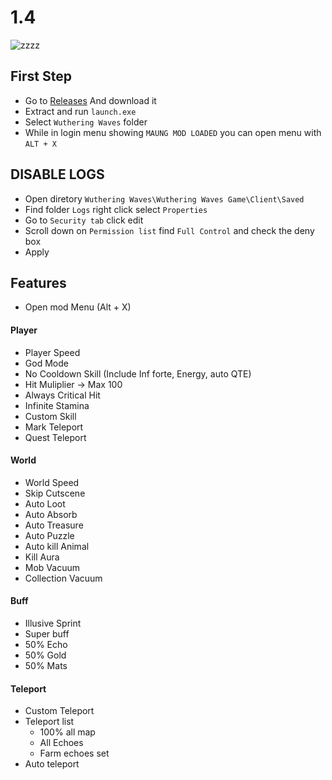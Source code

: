# 1.4
![zzzz](https://raw.githubusercontent.com/saefulbarkah/Maung-WW-Releases/refs/heads/main/menu.png)

## First Step
- Go to [Releases](https://github.com/saefulbarkah/fun-games/releases) And download it
- Extract and run `launch.exe`
- Select `Wuthering Waves` folder
- While in login menu showing `MAUNG MOD LOADED` you can open menu with `ALT + X`

## DISABLE LOGS
- Open diretory `Wuthering Waves\Wuthering Waves Game\Client\Saved`
- Find folder `Logs` right click select `Properties`
- Go to `Security tab` click edit
- Scroll down on `Permission list` find `Full Control` and check the deny box
- Apply

## Features
- Open mod Menu (Alt + X)

#### Player
- Player Speed
- God Mode
- No Cooldown Skill (Include Inf forte, Energy, auto QTE)
- Hit Muliplier -> Max 100
- Always Critical Hit
- Infinite Stamina
- Custom Skill
- Mark Teleport
- Quest Teleport

#### World
- World Speed
- Skip Cutscene
- Auto Loot
- Auto Absorb
- Auto Treasure
- Auto Puzzle
- Auto kill Animal
- Kill Aura
- Mob Vacuum
- Collection Vacuum

#### Buff
- Illusive Sprint
- Super buff
- 50% Echo
- 50% Gold
- 50% Mats

#### Teleport
- Custom Teleport
- Teleport list
   - 100% all map
   - All Echoes
   - Farm echoes set
- Auto teleport
